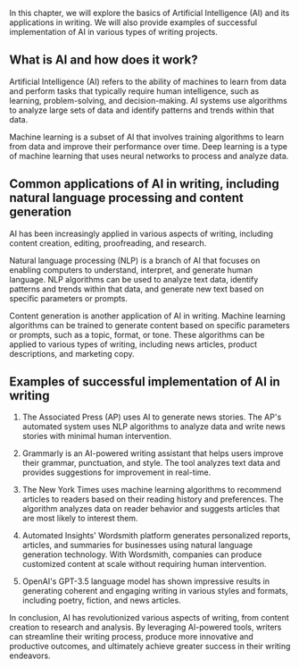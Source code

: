 
In this chapter, we will explore the basics of Artificial Intelligence (AI) and its applications in writing. We will also provide examples of successful implementation of AI in various types of writing projects.

What is AI and how does it work?
--------------------------------

Artificial Intelligence (AI) refers to the ability of machines to learn from data and perform tasks that typically require human intelligence, such as learning, problem-solving, and decision-making. AI systems use algorithms to analyze large sets of data and identify patterns and trends within that data.

Machine learning is a subset of AI that involves training algorithms to learn from data and improve their performance over time. Deep learning is a type of machine learning that uses neural networks to process and analyze data.

Common applications of AI in writing, including natural language processing and content generation
--------------------------------------------------------------------------------------------------

AI has been increasingly applied in various aspects of writing, including content creation, editing, proofreading, and research.

Natural language processing (NLP) is a branch of AI that focuses on enabling computers to understand, interpret, and generate human language. NLP algorithms can be used to analyze text data, identify patterns and trends within that data, and generate new text based on specific parameters or prompts.

Content generation is another application of AI in writing. Machine learning algorithms can be trained to generate content based on specific parameters or prompts, such as a topic, format, or tone. These algorithms can be applied to various types of writing, including news articles, product descriptions, and marketing copy.

Examples of successful implementation of AI in writing
------------------------------------------------------

1. The Associated Press (AP) uses AI to generate news stories. The AP's automated system uses NLP algorithms to analyze data and write news stories with minimal human intervention.

2. Grammarly is an AI-powered writing assistant that helps users improve their grammar, punctuation, and style. The tool analyzes text data and provides suggestions for improvement in real-time.

3. The New York Times uses machine learning algorithms to recommend articles to readers based on their reading history and preferences. The algorithm analyzes data on reader behavior and suggests articles that are most likely to interest them.

4. Automated Insights' Wordsmith platform generates personalized reports, articles, and summaries for businesses using natural language generation technology. With Wordsmith, companies can produce customized content at scale without requiring human intervention.

5. OpenAI's GPT-3.5 language model has shown impressive results in generating coherent and engaging writing in various styles and formats, including poetry, fiction, and news articles.

In conclusion, AI has revolutionized various aspects of writing, from content creation to research and analysis. By leveraging AI-powered tools, writers can streamline their writing process, produce more innovative and productive outcomes, and ultimately achieve greater success in their writing endeavors.

